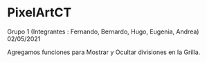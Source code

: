 # PixelArtCT
Grupo 1 (Integrantes : Fernando, Bernardo, Hugo, Eugenia, Andrea)
02/05/2021

Agregamos funciones para Mostrar y Ocultar divisiones en la Grilla.
